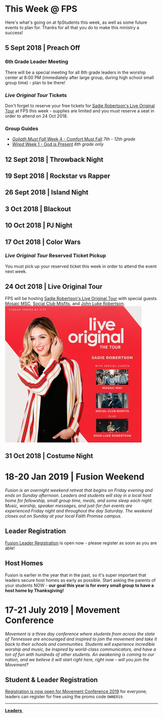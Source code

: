 # This Week @ FPS  
Here's what's going on at fpStudents this week, as well as some future events to plan for. Thanks for all that you do to make this ministry a success!  

## 5 Sept 2018 | Preach Off  

### 6th Grade Leader Meeting  
There will be a special meeting for all 6th grade leaders in the worship center at 8:00 PM (immediately after large group, during high school small group time) - plan to be there!  

### *Live Original Tour* Tickets  
Don't forget to reserve your free tickets for [Sadie Robertson's Live Original Tour](https://liveoriginal.com/) at FPS this week - supplies are limited and you must reserve a seat in order to attend on 24 Oct 2018.

### Group Guides  
- [*Goliath Must Fall* Week 4 - Comfort Must Fall](guide.pdf) *7th - 12th grade*  
- [*Wired* Week 1 - God is Present](guide-6th.pdf) *6th grade only*  

## 12 Sept 2018 | Throwback Night  

## 19 Sept 2018 | Rockstar vs Rapper  

## 26 Sept 2018 | Island Night  

## 3 Oct 2018 | Blackout  

## 10 Oct 2018 | PJ Night  

## 17 Oct 2018 | Color Wars  

### *Live Original Tour* Reserved Ticket Pickup  
You must pick up your reserved ticket this week in order to attend the event next week.

## 24 Oct 2018 | Live Original Tour  
FPS will be hosting [Sadie Robertson's Live Original Tour](https://liveoriginal.com/) with special guests [Mosaic MSC](https://www.mosaicmsc.com/), [Social Club Misfits](http://www.socialclubmisfits.com/), and [John Luke Robertson](http://duckcommander.com/meet-the-family/john-luke-robertson).  
![Sadie Robertson's Live Original Tour](liveoriginal.jpg)  

## 31 Oct 2018 | Costume Night  

# 18-20 Jan 2019 | Fusion Weekend   
*Fusion is an overnight weekend retreat that begins on Friday evening and ends on Sunday afternoon. Leaders and students will stay in a local host home for fellowship, small group time, meals, and some sleep each night. Music, worship, speaker messages, and just-for-fun events are experienced Friday night and throughout the day Saturday. The weekend closes out on Sunday at your local Faith Promise campus.*  

## Leader Registration  
[Fusion Leader Registration](https://my.faithpromise.org/portal/get_form.aspx?id=bad6d912-5be3-4035-8018-f97b6930be56) is open now - please register as soon as you are able!

## Host Homes
Fusion is earlier in the year that in the past, so it's super important that leaders secure host homes as early as possible. Start asking the parents of your students NOW - **our goal this year is for every small group to have a host home by Thanksgiving!**  

# 17-21 July 2019 | Movement Conference  
*Movement is a three day conference where students from across the state of Tennessee are encouraged and inspired to join the movement and take it back to their schools and communities. Students will experience incredible worship and music, be inspired by world-class communicators, and have a ton of fun with hundreds of other students. An awakening is coming to our nation, and we believe it will start right here, right now - will you join the Movement?*  

## Student & Leader Registration
[Registration is now open for Movement Conference 2019](https://movementconf.com/) for everyone; leaders can register for free using the promo code `OWNER19`.

<!--End of Markdown Content-->
<script src="scripts.js"></script>

<!--Bottom Page Nav Buttons-->
<hr>
<a class="btn btn-default btn-sm" href="/leaders" role="button"><b>Leaders</b>&nbsp;<i class="fa fa-arrow-right"></i></a>
